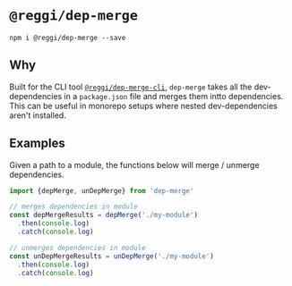 # `@reggi/dep-merge`

```
npm i @reggi/dep-merge --save
```

## Why 

Built for the CLI tool [`@reggi/dep-merge-cli`](https://github.com/reggi/abide/tree/master/packages/dep-merge-cli), `dep-merge` takes all the dev-dependencies in a `package.json` file and merges them intto dependencies. This can be useful in monorepo setups where nested dev-dependencies aren't installed. 

## Examples

Given a path to a module, the functions below will merge / unmerge dependencies. 

```js
import {depMerge, unDepMerge} from 'dep-merge'

// merges dependencies in module
const depMergeResults = depMerge('./my-module')
  .then(console.log)
  .catch(console.log)

// unmerges dependencies in module
const unDepMergeResults = unDepMerge('./my-module')
  .then(console.log)
  .catch(console.log)
```
